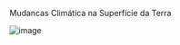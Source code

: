 Mudancas Climática na Superfície da Terra

![image](https://user-images.githubusercontent.com/104592210/230664677-0c0071c1-348d-48a4-bfab-59cb376482e5.png)
